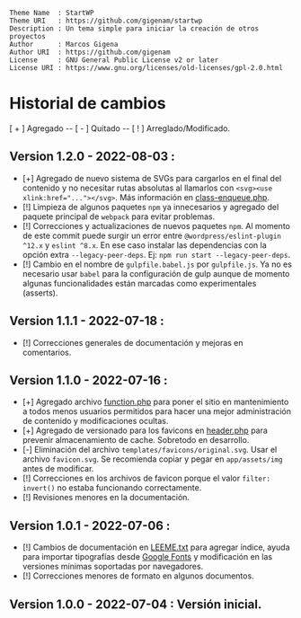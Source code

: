 ```
Theme Name  : StartWP
Theme URI   : https://github.com/gigenam/startwp
Description : Un tema simple para iniciar la creación de otros proyectos
Author      : Marcos Gigena
Author URI  : https://github.com/gigenam
License     : GNU General Public License v2 or later
License URI : https://www.gnu.org/licenses/old-licenses/gpl-2.0.html
```

# Historial de cambios

[ + ] Agregado -- [ - ] Quitado -- [ ! ] Arreglado/Modificado.

## Version 1.2.0 - 2022-08-03 :

- [+] Agregado de nuevo sistema de SVGs para cargarlos en el final del contenido
  y no necesitar rutas absolutas al llamarlos con `<svg><use xlink:href="..."></svg>`.
  Más información en [class-enqueue.php](app/inc/core/class-enqueue.php#L74).
- [!] Limpieza de algunos paquetes `npm` ya innecesarios y agregado del paquete
  principal de `webpack` para evitar problemas.
- [!] Correcciones y actualizaciones de nuevos paquetes `npm`. Al momento de este
  commit puede surgir un error entre `@wordpress/eslint-plugin ^12.x` y `eslint ^8.x`.
  En ese caso instalar las dependencias con la opción extra `--legacy-peer-deps`.
  Ej: `npm run start --legacy-peer-deps`.
- [!] Cambio en el nombre de `gulpfile.babel.js` por `gulpfile.js`. Ya no es
  necesario usar `babel` para la configuración de gulp aunque de momento algunas
  funcionalidades están marcadas como experimentales (asserts).

## Version 1.1.1 - 2022-07-18 :

- [!] Correcciones generales de documentación y mejoras en comentarios.

## Version 1.1.0 - 2022-07-16 :

- [+] Agregado archivo [function.php](maintenance/function.php) para poner el
  sitio en mantenimiento a todos menos usuarios permitidos para hacer una mejor
  administración de contenido y modificaciones ocultas.
- [+] Agregado de versionado para los favicons en [header.php](app/header.php#L18)
  para prevenir almacenamiento de cache. Sobretodo en desarrollo.
- [-] Eliminación del archivo `templates/favicons/original.svg`. Usar el archivo
  `favicon.svg`. Se recomienda copiar y pegar en `app/assets/img` antes de modificar.
- [!] Correcciones en los archivos de favicon porque el valor `filter: invert()`
  no estaba funcionando correctamente.
- [!] Revisiones menores en la documentación.

## Version 1.0.1 - 2022-07-06 :

- [!] Cambios de documentación en [LEEME.txt](./app/LEEME.txt) para agregar
  índice, ayuda para importar tipografías desde [Google Fonts](https://fonts.google.com)
  y modificación en las versiones mínimas soportadas por navegadores.
- [!] Correcciones menores de formato en algunos documentos.

## Version 1.0.0 - 2022-07-04 : Versión inicial.

